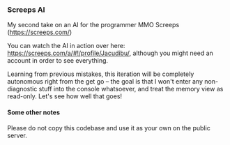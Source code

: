 ### Screeps AI
My second take on an AI for the programmer MMO Screeps (https://screeps.com/)

You can watch the AI in action over here: https://screeps.com/a/#!/profile/Jacudibu/, although you might need an account in order to see everything.

Learning from previous mistakes, this iteration will be completely autonomous right from the get go – the goal is that I won't enter any non-diagnostic stuff into the console whatsoever, and treat the memory view as read-only. Let's see how well that goes!

#### Some other notes
Please do not copy this codebase and use it as your own on the public server.
